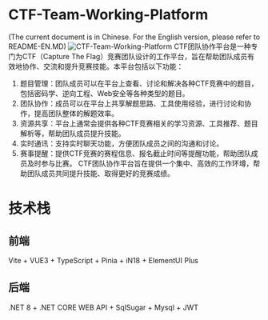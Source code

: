 # CTF-Team-Working-Platform
(The current document is in Chinese. For the English version, please refer to README-EN.MD)
![CTF-Team-Working-Platform](https://repository-images.githubusercontent.com/820962977/ae468a73-bfec-4f39-bd90-7de448bb5cbe)
CTF团队协作平台是一种专门为CTF（Capture The Flag）竞赛团队设计的工作平台，旨在帮助团队成员有效地协作、交流和提升竞赛技能。本平台包括以下功能：
1. 题目管理：团队成员可以在平台上查看、讨论和解决各种CTF竞赛中的题目，包括密码学、逆向工程、Web安全等各种类型的题目。
2. 团队协作：成员可以在平台上共享解题思路、工具使用经验，进行讨论和协作，提高团队整体的解题效率。
3. 资源共享：平台上通常会提供各种CTF竞赛相关的学习资源、工具推荐、题目解析等，帮助团队成员提升技能。
4. 实时通讯：支持实时聊天功能，方便团队成员之间的沟通和讨论。
5. 赛事提醒：提供CTF竞赛的赛程信息、报名截止时间等提醒功能，帮助团队成员及时参与比赛。
CTF团队协作平台旨在提供一个集中、高效的工作环墫，帮助团队成员共同提升技能、取得更好的竞赛成绩。

# 技术栈
## 前端
Vite + VUE3 + TypeScript + Pinia + iN18 + ElementUI Plus

## 后端
.NET 8 + .NET CORE WEB API + SqlSugar + Mysql + JWT
